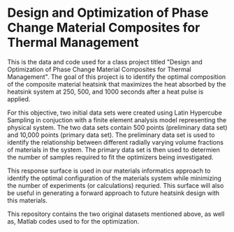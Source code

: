 # Design and Optimization of Phase Change Material Composites for Thermal Management

This is the data and code used for a class project titled "Design and Optimization of Phase Change Material Composites for Thermal Management". The goal of this project is to identify the optimal composition of the composite material heatsink that maximizes the heat absorbed by the heatsink system at 250, 500, and 1000 seconds after a heat pulse is applied. 

For this objective, two initial data sets were created using Latin Hypercube Sampling in conjuction with a finite element analysis model representing
the physical system. The two data sets contain 500 points (preliminary data set) and 10,000 points (primary data set). The preliminary data set
is used to identify the relationship between different radially varying volume fractions of materials in the system. The primary data set is then 
used to determien the number of samples required to fit the optimizers being investigated. 

This response surface is used in our materials informatics approach to identify the optimal configuration of the materials system while minimizing
the number of experiments (or calculations) requried. This surface will also be useful in generating a forward approach to future heatsink design
with this materials. 

This repository contains the two original datasets mentioned above, as well as, Matlab
codes used to for the optimization. 
